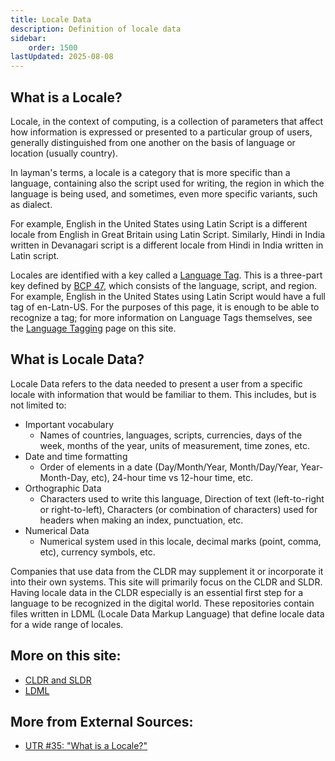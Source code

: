 ```yaml
---
title: Locale Data
description: Definition of locale data
sidebar:
    order: 1500
lastUpdated: 2025-08-08
---
```


## What is a Locale?

Locale, in the context of computing, is a collection of parameters that affect how information is expressed or presented to a particular group of users, generally distinguished from one another on the basis of language or location (usually country). 

In layman's terms, a locale is a category that is more specific than a language, containing also the script used for writing, the region in which the language is being used, and sometimes, even more specific variants, such as dialect. 

For example, English in the United States using Latin Script is a different locale from English in Great Britain using Latin Script. Similarly, Hindi in India written in Devanagari script is a different locale from Hindi in India written in Latin script. 

Locales are identified with a key called a [Language Tag][langtag]. This is a three-part key defined by [BCP 47][bcp47], which consists of the language, script, and region. For example, English in the United States using Latin Script would have a full tag of en-Latn-US. For the purposes of this page, it is enough to be able to recognize a tag; for more information on Language Tags themselves, see the [Language Tagging][langtag] page on this site.

## What is Locale Data?

Locale Data refers to the data needed to present a user from a specific locale with information that would be familiar to them. This includes, but is not limited to:
- Important vocabulary 
  - Names of countries, languages, scripts, currencies, days of the week, months of the year, units of measurement, time zones, etc.
- Date and time formatting 
  - Order of elements in a date (Day/Month/Year, Month/Day/Year, Year-Month-Day, etc), 24-hour time vs 12-hour time, etc. 
- Orthographic Data
  - Characters used to write this language, Direction of text (left-to-right or right-to-left), Characters (or combination of characters) used for headers when making an index, punctuation, etc.
- Numerical Data
  - Numerical system used in this locale, decimal marks (point, comma, etc), currency symbols, etc. 

Companies that use data from the CLDR may supplement it or incorporate it into their own systems. This site will primarily focus on the CLDR and SLDR. Having locale data in the CLDR especially is an essential first step for a language to be recognized in the digital world. These repositories contain files written in LDML (Locale Data Markup Language) that define locale data for a wide range of locales. 

## More on this site: 

- [CLDR and SLDR][cldr-and-sldr]
- [LDML][ldml]

## More from External Sources:

- [UTR #35: "What is a Locale?"][unicodelocaledef]

[langtag]: /topics/writingsystems/language-tagging
[bcp47]: https://www.rfc-editor.org/rfc/bcp/bcp47.txt
[cldr-and-sldr]: /topics/writingsystems/cldr-and-sldr
[ldml]: /topics/writingsystems/ldml
[unicodelocaledef]: https://unicode.org/reports/tr35/#Locale
